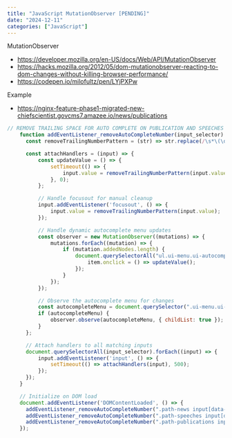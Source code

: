 ```yaml
---
title: "JavaScript MutationObserver [PENDING]"
date: "2024-12-11"
categories: ["JavaScript"]
---
```


MutationObserver
- https://developer.mozilla.org/en-US/docs/Web/API/MutationObserver
- https://hacks.mozilla.org/2012/05/dom-mutationobserver-reacting-to-dom-changes-without-killing-browser-performance/
- https://codepen.io/milofultz/pen/LYjPXPw




Example
- https://nginx-feature-phase1-migrated-new-chiefscientist.govcms7.amazee.io/news/publications
```javascript
// REMOVE TRAILING SPACE FOR AUTO COMPLETE ON PUBLICATION AND SPEECHES
    function addEventListener_removeAutoCompleteNumber(input_selector) {
      const removeTrailingNumberPattern = (str) => str.replace(/\s*\(\d+\)$/, '');

      const attachHandlers = (input) => {
          const updateValue = () => {
              setTimeout(() => {
                  input.value = removeTrailingNumberPattern(input.value);
              }, 0);
          };

          // Handle focusout for manual cleanup
          input.addEventListener('focusout', () => {
              input.value = removeTrailingNumberPattern(input.value);
          });

          // Handle dynamic autocomplete menu updates
          const observer = new MutationObserver((mutations) => {
              mutations.forEach((mutation) => {
                  if (mutation.addedNodes.length) {
                      document.querySelectorAll("ul.ui-menu.ui-autocomplete > li > a.ui-menu-item-wrapper").forEach((item) => {
                          item.onclick = () => updateValue();
                      });
                  }
              });
          });

          // Observe the autocomplete menu for changes
          const autocompleteMenu = document.querySelector(".ui-menu.ui-autocomplete");
          if (autocompleteMenu) {
              observer.observe(autocompleteMenu, { childList: true });
          }
      };

      // Attach handlers to all matching inputs
      document.querySelectorAll(input_selector).forEach((input) => {
          input.addEventListener('input', () => {
              setTimeout(() => attachHandlers(input), 500);
          });
      });
    }

    // Initialize on DOM load
    document.addEventListener('DOMContentLoaded', () => {
      addEventListener_removeAutoCompleteNumber(".path-news input[data-once='autocomplete']");
      addEventListener_removeAutoCompleteNumber(".path-speeches input[data-once='autocomplete']");
      addEventListener_removeAutoCompleteNumber(".path-publications input[data-once='autocomplete']");
    });
```